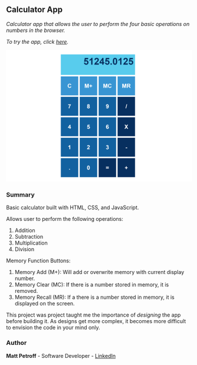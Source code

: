## Calculator App

_Calculator app that allows the user to perform the four basic operations on numbers in the browser._

_To try the app, click [here](https://matthewpetroff.github.io/calculator/)._

![Screenshot](https://github.com/MatthewPetroff/calculator/blob/master/Screenshot.PNG)

### Summary

Basic calculator built with HTML, CSS, and JavaScript.

Allows user to perform the following operations:
1. Addition
2. Subtraction
3. Multiplication
4. Division

Memory Function Buttons:
1. Memory Add (M+): Will add or overwrite memory with current display number.
2. Memory Clear (MC): If there is a number stored in memory, it is removed.
3. Memory Recall (MR): If a there is a number stored in memory, it is displayed on the screen.

This project was project taught me the importance of _designing_ the app before building it. As designs get more complex, it becomes more difficult to envision the code in your mind only. 

### Author

__Matt Petroff__ - Software Developer - [LinkedIn](https://www.linkedin.com/in/matthewpetroff/)